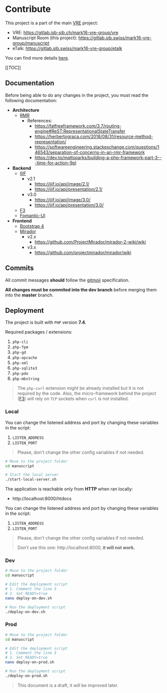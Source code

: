 # Contribute

This project is a part of the main [VRE](https://gitlab.sib.swiss/mark16-vre-group) project:

* VRE: https://gitlab.isb-sib.ch/mark16-vre-group/vre
* Manuscript Room (this project): https://gitlab.sib.swiss/mark16-vre-group/manuscript
* eTalk: https://gitlab.sib.swiss/mark16-vre-group/etalk

You can find more details [here](../README.md).

<!-- [TOC] -->
<!-- {:toc} -->
<!-- The winning format is below -->
[[_TOC_]]

## Documentation

Before being able to do any changes in the project, you must read the following documentation:

* __Architecture__
  * [RMR](https://www.peej.co.uk/articles/rmr-architecture.html)
    * References:
      * https://fatfreeframework.com/3.7/routing-engine#ReST:RepresentationalStateTransfer
      * https://herbertograca.com/2018/08/31/resource-method-representation/
      * https://softwareengineering.stackexchange.com/questions/146543/separation-of-concerns-in-an-rmr-framework
      * https://dev.to/mattsparks/building-a-php-framework-part-3---time-for-action-9pl
* __Backend__
  * [IIIF](http://iiif.io/)
    * v2.1
      * https://iiif.io/api/image/2.1/
      * https://iiif.io/api/presentation/2.1/
    * v3.0
      * https://iiif.io/api/image/3.0/
      * https://iiif.io/api/presentation/3.0/
  * [F3](https://fatfreeframework.com/3.7/home)
  * [Fomantic-UI]()
* __Frontend__
  * [Bootstrap 4]()
  * [Mirador](https://projectmirador.org/)
    * v2.x
      * https://github.com/ProjectMirador/mirador-2-wiki/wiki
    * v3.x
      * https://github.com/projectmirador/mirador/wiki

## Commits

All commit messages __should__ follow the [gitmoji](https://gitmoji.carloscuesta.me/) specification.


__All changes must be commited into the dev branch__ before merging them into the __master__ branch.



## Deployment

The project is built with `PHP` version __7.4__.

Required packages / extensions:

1. `php-cli`
2. `php-fpm`
3. `php-gd`
4. `php-opcache`
5. `php-xml`
6. `php-sqlite3`
7. `php-pdo`
8. `php-mbstring`

> The `php-curl` extension might be already installed but it is not required by the code. Also, the micro-framework behind the project ([F3](https://fatfreeframework.com/3.7/home)) will rely on `TCP` sockets when `curl` is not installed.

### Local

You can change the listened address and port by changing these variables in the script:

1. `LISTEN_ADDRESS`
2. `LISTEN_PORT`

> Please, don't change the other config variables if not needed.

```bash
# Move to the project folder
cd manuscript

# Start the local server
./start-local-server.sh
```

The application is reachable only from __HTTP__ when ran locally:

* http://localhost:8000/htdocs

You can change the listened address and port by changing these variables in the script:

1. `LISTEN_ADDRESS`
2. `LISTEN_PORT`

> Please, don't change the other config variables if not needed.
>
> Don't use this one: http://localhost:8000, __it will not work.__

### Dev

```bash
# Move to the project folder
cd manuscript

# Edit the deployment script
# 1. Comment the line 3
# 2. Set READY=true
nano deploy-on-dev.sh

# Run the deployment script
./deploy-on-dev.sh
```

### Prod

```bash
# Move to the project folder
cd manuscript

# Edit the deployment script
# 1. Comment the line 3
# 2. Set READY=true
nano deploy-on-prod.sh

# Run the deployment script
./deploy-on-prod.sh
```

> This document is a draft, it will be improved later.

